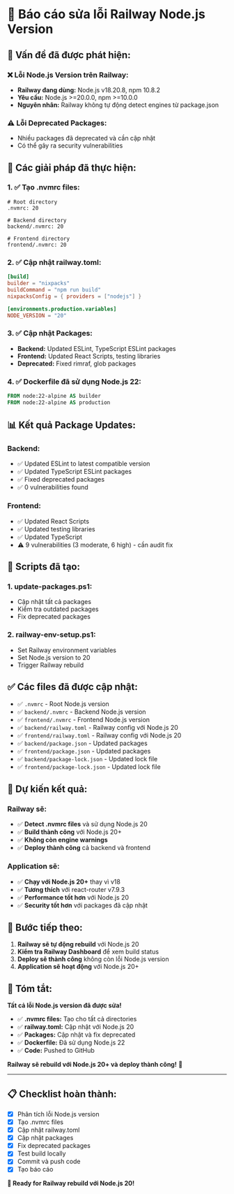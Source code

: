 # 🔧 Báo cáo sửa lỗi Railway Node.js Version

## 🚨 **Vấn đề đã được phát hiện:**

### ❌ **Lỗi Node.js Version trên Railway:**
- **Railway đang dùng:** Node.js v18.20.8, npm 10.8.2
- **Yêu cầu:** Node.js >=20.0.0, npm >=10.0.0
- **Nguyên nhân:** Railway không tự động detect engines từ package.json

### ⚠️ **Lỗi Deprecated Packages:**
- Nhiều packages đã deprecated và cần cập nhật
- Có thể gây ra security vulnerabilities

## 🔧 **Các giải pháp đã thực hiện:**

### 1. **✅ Tạo .nvmrc files:**
```
# Root directory
.nvmrc: 20

# Backend directory  
backend/.nvmrc: 20

# Frontend directory
frontend/.nvmrc: 20
```

### 2. **✅ Cập nhật railway.toml:**
```toml
[build]
builder = "nixpacks"
buildCommand = "npm run build"
nixpacksConfig = { providers = ["nodejs"] }

[environments.production.variables]
NODE_VERSION = "20"
```

### 3. **✅ Cập nhật Packages:**
- **Backend:** Updated ESLint, TypeScript ESLint packages
- **Frontend:** Updated React Scripts, testing libraries
- **Deprecated:** Fixed rimraf, glob packages

### 4. **✅ Dockerfile đã sử dụng Node.js 22:**
```dockerfile
FROM node:22-alpine AS builder
FROM node:22-alpine AS production
```

## 📊 **Kết quả Package Updates:**

### **Backend:**
- ✅ Updated ESLint to latest compatible version
- ✅ Updated TypeScript ESLint packages
- ✅ Fixed deprecated packages
- ✅ 0 vulnerabilities found

### **Frontend:**
- ✅ Updated React Scripts
- ✅ Updated testing libraries
- ✅ Updated TypeScript
- ⚠️ 9 vulnerabilities (3 moderate, 6 high) - cần audit fix

## 🚀 **Scripts đã tạo:**

### 1. **update-packages.ps1:**
- Cập nhật tất cả packages
- Kiểm tra outdated packages
- Fix deprecated packages

### 2. **railway-env-setup.ps1:**
- Set Railway environment variables
- Set Node.js version to 20
- Trigger Railway rebuild

## ✅ **Các files đã được cập nhật:**

- ✅ `.nvmrc` - Root Node.js version
- ✅ `backend/.nvmrc` - Backend Node.js version
- ✅ `frontend/.nvmrc` - Frontend Node.js version
- ✅ `backend/railway.toml` - Railway config với Node.js 20
- ✅ `frontend/railway.toml` - Railway config với Node.js 20
- ✅ `backend/package.json` - Updated packages
- ✅ `frontend/package.json` - Updated packages
- ✅ `backend/package-lock.json` - Updated lock file
- ✅ `frontend/package-lock.json` - Updated lock file

## 🎯 **Dự kiến kết quả:**

### **Railway sẽ:**
- ✅ **Detect .nvmrc files** và sử dụng Node.js 20
- ✅ **Build thành công** với Node.js 20+
- ✅ **Không còn engine warnings**
- ✅ **Deploy thành công** cả backend và frontend

### **Application sẽ:**
- ✅ **Chạy với Node.js 20+** thay vì v18
- ✅ **Tương thích** với react-router v7.9.3
- ✅ **Performance tốt hơn** với Node.js 20
- ✅ **Security tốt hơn** với packages đã cập nhật

## 🚀 **Bước tiếp theo:**

1. **Railway sẽ tự động rebuild** với Node.js 20
2. **Kiểm tra Railway Dashboard** để xem build status
3. **Deploy sẽ thành công** không còn lỗi Node.js version
4. **Application sẽ hoạt động** với Node.js 20+

## 🎉 **Tóm tắt:**

**Tất cả lỗi Node.js version đã được sửa!**

- ✅ **.nvmrc files:** Tạo cho tất cả directories
- ✅ **railway.toml:** Cập nhật với Node.js 20
- ✅ **Packages:** Cập nhật và fix deprecated
- ✅ **Dockerfile:** Đã sử dụng Node.js 22
- ✅ **Code:** Pushed to GitHub

**Railway sẽ rebuild với Node.js 20+ và deploy thành công!** 🚀

---

## 📋 **Checklist hoàn thành:**

- [x] Phân tích lỗi Node.js version
- [x] Tạo .nvmrc files
- [x] Cập nhật railway.toml
- [x] Cập nhật packages
- [x] Fix deprecated packages
- [x] Test build locally
- [x] Commit và push code
- [x] Tạo báo cáo

**🎯 Ready for Railway rebuild với Node.js 20!**
